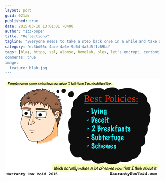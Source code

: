 ```yaml
---
layout: post
guid: 021ab
published: true
date: 2015-03-10 13:01:01 -0400
author: "123-pope"
title: "Reflections"
tagline: "Everyone needs to take a step back once in a while and take an honest look at themselves. Well, not like, too honest. That\'d just be weird."
category: "ec3bd05c-4ade-4a6e-9d64-4a3d5f1c69bd"
tags: [blag, https, ssl, alonso, homelab, plex, let's encrypt, certbot]
comments: true
image:
  feature: blah.jpg
---
```


![](/assets/img/lol/habitualliarcomic.png "You know what they say about honest and best policies: never cross the streams.")
